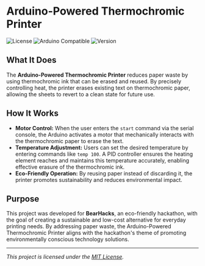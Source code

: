 # Arduino-Powered Thermochromic Printer

![License](https://img.shields.io/badge/license-MIT-blue.svg)
![Arduino Compatible](https://img.shields.io/badge/compatible-Arduino%20UNO-green.svg)
![Version](https://img.shields.io/badge/version-1.0.0-brightgreen.svg)

## What It Does

The **Arduino-Powered Thermochromic Printer** reduces paper waste by using thermochromic ink that can be erased and reused. By precisely controlling heat, the printer erases existing text on thermochromic paper, allowing the sheets to revert to a clean state for future use.

## How It Works

- **Motor Control:** When the user enters the `start` command via the serial console, the Arduino activates a motor that mechanically interacts with the thermochromic paper to erase the text.
- **Temperature Adjustment:** Users can set the desired temperature by entering commands like `temp 100`. A PID controller ensures the heating element reaches and maintains this temperature accurately, enabling effective erasure of the thermochromic ink.
- **Eco-Friendly Operation:** By reusing paper instead of discarding it, the printer promotes sustainability and reduces environmental impact.

## Purpose

This project was developed for **BearHacks**, an eco-friendly hackathon, with the goal of creating a sustainable and low-cost alternative for everyday printing needs. By addressing paper waste, the Arduino-Powered Thermochromic Printer aligns with the hackathon's theme of promoting environmentally conscious technology solutions.

---

*This project is licensed under the [MIT License](LICENSE).*
